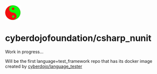 
<img src="https://raw.githubusercontent.com/cyber-dojo/nginx/master/images/home_page_logo.png" alt="cyber-dojo yin/yang logo" width="50px" height="50px"/>

# cyberdojofoundation/csharp_nunit

Work in progress...

Will be the first language+test_framework repo that has its
docker image created by [cyberdojo/language_tester](https://github.com/cyber-dojo/language_tester)